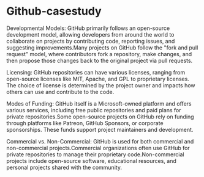 # Github-casestudy
Developmental Models: GitHub primarily follows an open-source development model, allowing developers from around the world to collaborate on projects by contributing code, reporting issues, and suggesting improvements.Many projects on GitHub follow the "fork and pull request" model, where contributors fork a repository, make changes, and then propose those changes back to the original project via pull requests.

Licensing: GitHub repositories can have various licenses, ranging from open-source licenses like MIT, Apache, and GPL to proprietary licenses. The choice of license is determined by the project owner and impacts how others can use and contribute to the code.

Modes of Funding: GitHub itself is a Microsoft-owned platform and offers various services, including free public repositories and paid plans for private repositories.Some open-source projects on GitHub rely on funding through platforms like Patreon, GitHub Sponsors, or corporate sponsorships. These funds support project maintainers and development.

Commercial vs. Non-Commercial: GitHub is used for both commercial and non-commercial projects.Commercial organizations often use GitHub for private repositories to manage their proprietary code.Non-commercial projects include open-source software, educational resources, and personal projects shared with the community.
